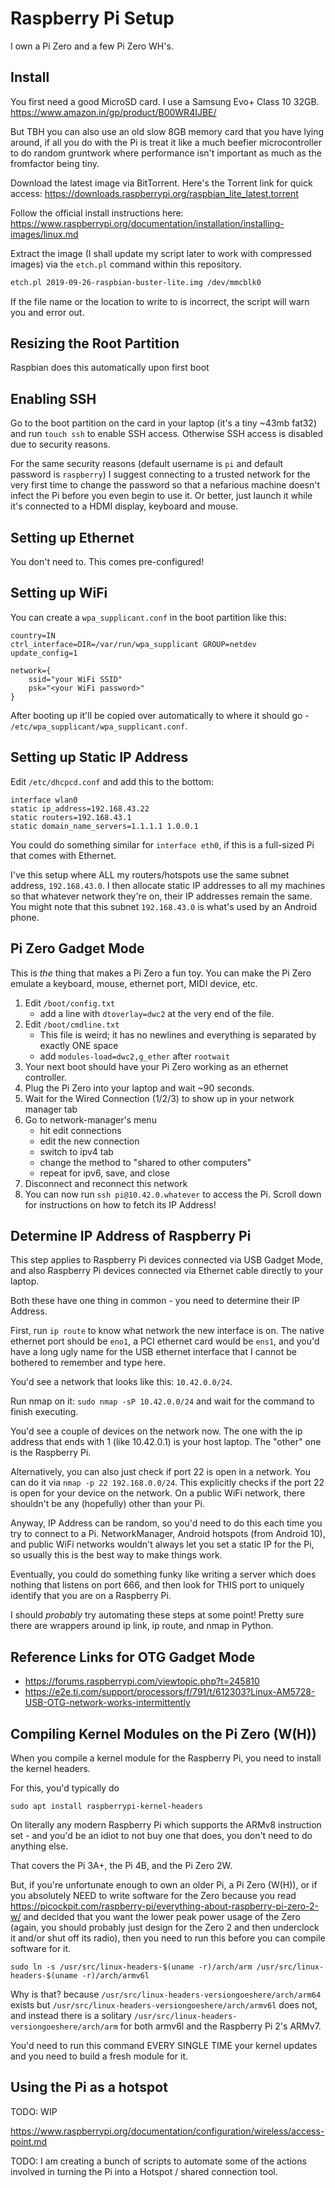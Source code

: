 # Raspberry Pi Setup

I own a Pi Zero and a few Pi Zero WH's.


## Install

You first need a good MicroSD card. I use a Samsung Evo+ Class 10 32GB.
https://www.amazon.in/gp/product/B00WR4IJBE/

But TBH you can also use an old slow 8GB memory card that you have lying around,
if all you do with the Pi is treat it like a much beefier microcontroller to do
random gruntwork where performance isn't important as much as the fromfactor
being tiny.

Download the latest image via BitTorrent. Here's the Torrent link for quick
access: https://downloads.raspberrypi.org/raspbian_lite_latest.torrent

Follow the official install instructions here:
https://www.raspberrypi.org/documentation/installation/installing-images/linux.md

Extract the image (I shall update my script later to work with compressed
images) via the `etch.pl` command within this repository.

```bash
etch.pl 2019-09-26-raspbian-buster-lite.img /dev/mmcblk0
```

If the file name or the location to write to is incorrect, the script will warn
you and error out.

## Resizing the Root Partition

Raspbian does this automatically upon first boot

## Enabling SSH

Go to the boot partition on the card in your laptop (it's a tiny ~43mb fat32)
and run `touch ssh` to enable SSH access. Otherwise SSH access is disabled due
to security reasons.

For the same security reasons (default username is `pi` and default password is
`raspberry`) I suggest connecting to a trusted network for the very first time
to change the password so that a nefarious machine doesn't infect the Pi before
you even begin to use it. Or better, just launch it while it's connected to a
HDMI display, keyboard and mouse.

## Setting up Ethernet

You don't need to. This comes pre-configured!

## Setting up WiFi

You can create a `wpa_supplicant.conf` in the boot partition like this:

```
country=IN
ctrl_interface=DIR=/var/run/wpa_supplicant GROUP=netdev
update_config=1

network={
    ssid="your WiFi SSID"
    psk="<your WiFi password>"
}

```

After booting up it'll be copied over automatically to where it should go -
`/etc/wpa_supplicant/wpa_supplicant.conf`.

## Setting up Static IP Address

Edit `/etc/dhcpcd.conf` and add this to the bottom:

```
interface wlan0
static ip_address=192.168.43.22
static routers=192.168.43.1
static domain_name_servers=1.1.1.1 1.0.0.1
```

You could do something similar for `interface eth0`, if this is a full-sized Pi
that comes with Ethernet.

I've this setup where ALL my routers/hotspots use the same subnet address,
`192.168.43.0`. I then allocate static IP addresses to all my machines so that
whatever network they're on, their IP addresses remain the same. You might note
that this subnet `192.168.43.0` is what's used by an Android phone.

## Pi Zero Gadget Mode

This is _the_ thing that makes a Pi Zero a fun toy. You can make the Pi Zero
emulate a keyboard, mouse, ethernet port, MIDI device, etc.

1. Edit `/boot/config.txt`
    * add a line with `dtoverlay=dwc2` at the very end of the file.
2. Edit `/boot/cmdline.txt`
    * This file is weird; it has no newlines and everything is separated by
      exactly ONE space
    * add `modules-load=dwc2,g_ether` after `rootwait`
3. Your next boot should have your Pi Zero working as an ethernet controller.
4. Plug the Pi Zero into your laptop and wait ~90 seconds.
5. Wait for the Wired Connection (1/2/3) to show up in your network manager tab
6. Go to network-manager's menu
    * hit edit connections
    * edit the new connection
    * switch to ipv4 tab
    * change the method to "shared to other computers"
    * repeat for ipv6, save, and close
7. Disconnect and reconnect this network
8. You can now run `ssh pi@10.42.0.whatever` to access the Pi.
   Scroll down for instructions on how to fetch its IP Address!

## Determine IP Address of Raspberry Pi

This step applies to Raspberry Pi devices connected via USB Gadget Mode, and
also Raspberry Pi devices connected via Ethernet cable directly to your laptop.

Both these have one thing in common - you need to determine their IP Address.

First, run `ip route` to know what network the new interface is on. The native
ethernet port should be `eno1`, a PCI ethernet card would be `ens1`, and you'd
have a long ugly name for the USB ethernet interface that I cannot be bothered
to remember and type here.

You'd see a network that looks like this: `10.42.0.0/24`.

Run nmap on it: `sudo nmap -sP 10.42.0.0/24` and wait for the command to finish
executing.

You'd see a couple of devices on the network now. The one with the ip address
that ends with 1 (like 10.42.0.1) is your host laptop. The "other" one is the
Raspberry Pi.

Alternatively, you can also just check if port 22 is open in a network. You can
do it via `nmap -p 22 192.168.0.0/24`. This explicitly checks if the port 22 is
open for your device on the network. On a public WiFi network, there shouldn't
be any (hopefully) other than your Pi.

Anyway, IP Address can be random, so you'd need to do this each time you try to
connect to a Pi. NetworkManager, Android hotspots (from Android 10), and public
WiFi networks wouldn't always let you set a static IP for the Pi, so usually
this is the best way to make things work.

Eventually, you could do something funky like writing a server which does
nothing that listens on port 666, and then look for THIS port to uniquely
identify that you are on a Raspberry Pi.

I should _probably_ try automating these steps at some point! Pretty sure there
are wrappers around ip link, ip route, and nmap in Python.

## Reference Links for OTG Gadget Mode

* https://forums.raspberrypi.com/viewtopic.php?t=245810
* https://e2e.ti.com/support/processors/f/791/t/612303?Linux-AM5728-USB-OTG-network-works-intermittently


## Compiling Kernel Modules on the Pi Zero (W(H))

When you compile a kernel module for the Raspberry Pi, you need to install the
kernel headers.

For this, you'd typically do

```
sudo apt install raspberrypi-kernel-headers
```

On literally any modern Raspberry Pi which supports the ARMv8 instruction set -
and you'd be an idiot to not buy one that does, you don't need to do anything
else.

That covers the Pi 3A+, the Pi 4B, and the Pi Zero 2W.

But, if you're unfortunate enough to own an older Pi, a Pi Zero (W(H)), or if
you absolutely NEED to write software for the Zero because you read
https://picockpit.com/raspberry-pi/everything-about-raspberry-pi-zero-2-w/
and decided that you want the lower peak power usage of the Zero (again, you
should probably just design for the Zero 2 and then underclock it and/or shut
off its radio), then you need to run this before you can compile software for
it.

```
sudo ln -s /usr/src/linux-headers-$(uname -r)/arch/arm /usr/src/linux-headers-$(uname -r)/arch/armv6l
```

Why is that? because `/usr/src/linux-headers-versiongoeshere/arch/arm64` exists
but `/usr/src/linux-headers-versiongoeshere/arch/armv6l` does not, and instead
there is a solitary `/usr/src/linux-headers-versiongoeshere/arch/arm` for both
armv6l and the Raspberry Pi 2's ARMv7.

You'd need to run this command EVERY SINGLE TIME your kernel updates and you
need to build a fresh module for it.

## Using the Pi as a hotspot

TODO: WIP

https://www.raspberrypi.org/documentation/configuration/wireless/access-point.md

TODO: I am creating a bunch of scripts to automate some of the actions involved
in turning the Pi into a Hotspot / shared connection tool.

